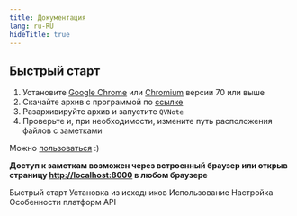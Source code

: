 ```yaml
---
title: Документация
lang: ru-RU
hideTitle: true
---
```


<div class="row">
<div class="col-12 col-md-8 order-2 order-md-1">

## Быстрый старт

1. Установите [Google Chrome](https://www.google.com/chrome) или [Chromium](https://www.chromium.org/getting-involved/download-chromium) версии 70 или выше
2. Скачайте архив с программой по [ссылке](/ru/download/)
3. Разархивируйте архив и запустите ```QVNote```
4. Проверьте и, при необходимости, измените путь расположения файлов с заметками

Можно [пользоваться](/ru/docs/usage.html) :)

<div class="alert alert-info mb-0 pb-0 font-italic">

**Доступ к заметкам возможен через встроенный браузер или открыв страницу [http://localhost:8000](http://localhost:8000) в любом браузере**

</div>

</div>
<div class="col-12 col-md-4 order-1 order-md-2 mb-4 mb-sm-0">
<div class="list-group" style="position: sticky; top: 1rem;">
  <router-link to="/ru/docs/" class="list-group-item list-group-item-action active">Быстрый старт</router-link>
  <router-link to="/ru/docs/sources.html" class="list-group-item list-group-item-action">Установка из исходников</router-link>
  <router-link to="/ru/docs/usage.html" class="list-group-item list-group-item-action">Использование</router-link>
  <router-link to="/ru/docs/configuration.html" class="list-group-item list-group-item-action">Настройка</router-link>
  <router-link to="/ru/docs/platform_features.html" class="list-group-item list-group-item-action">Особенности платформ</router-link>
  <router-link to="/ru/docs/api.html" class="list-group-item list-group-item-action">API</router-link>
</div>
</div>


</div>
